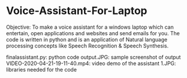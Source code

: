 # Voice-Assistant-For-Laptop
Objective: To make a voice assistant for a windows laptop which can entertain, open applications and websites and send emails for you. The code is written in python and is an application of Natural language processing concepts like Speech Recognition &amp; Speech Synthesis. 
 
 finalassistant.py: python code 
 output.JPG: sample screenshot of output
 VIDEO-2020-04-21-19-11-40.mp4: video demo of the assistant
 1.JPG: libraries needed for the code
